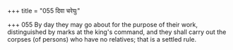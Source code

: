 +++
title = "055 दिवा चरेयुः"

+++
055	By day they may go about for the purpose of their work, distinguished by marks at the king's command, and they shall carry out the corpses (of persons) who have no relatives; that is a settled rule.